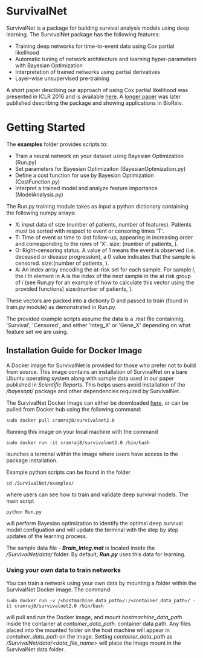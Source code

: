# SurvivalNet
SurvivalNet is a package for building survival analysis models using deep learning. The SurvivalNet package has the following features:

* Training deep networks for time-to-event data using Cox partial likelihood
* Automatic tuning of network architecture and learning hyper-parameters with Bayesian Optimization
* Interpretation of trained networks using partial derivatives
* Layer-wise unsupervised pre-training

A short paper descibing our approach of using Cox partial likelihood was presented in ICLR 2016 and is available [here](https://arxiv.org/pdf/1609.08663.pdf). A [longer paper](https://doi.org/10.1101/131367) was later published describing the package and showing applications in BioRxiv.

# Getting Started
The **examples** folder provides scripts to:

* Train a neural network on your dataset using Bayesian Optimization (Run.py)
* Set parameters for Bayesian Optimizaiton (BayesianOptimization.py)
* Define a cost function for use by Bayesian Optimization (CostFunction.py)
* Interpret a trained model and analyze feature importance (ModelAnalysis.py)

The Run.py training module takes as input a python dictionary containing the following numpy arrays:
* X: input data of size (number of patients, number of features). Patients must be sorted with respect to event or censoring times 'T'.
* T: Time of event or time to last follow-up, appearing in increasing order and corresponding to the rows of 'X'. size: (number of patients, ).
* O: Right-censoring status. A value of 1 means the event is observed (i.e. deceased or disease progression), a 0 value indicates that the sample is censored. size:(number of patients, ).
* A: An index array encoding the at-risk set for each sample. For sample _i_, the _i_ th element in A is the index of the next sample in the at risk group of _i_ (see Run.py for an example of how to calculate this vector using the provided functions) size:(number of patients, ).

These vectors are packed into a dictionty D and passed to train (found in train.py module) as demonstrated in Run.py.

The provided example scripts assume the data is a .mat file containinig, 'Survival', 'Censored', and either 'Integ\_X' or 'Gene\_X' depending on what feature set we are using.

## Installation Guide for Docker Image

A Docker image for SurvivalNet is provided for those who prefer not to build from source. This image contains an installation of SurvivalNet on a bare Ubuntu operating system along with sample data used in our paper published in *Scientific Reports*. This helps users avoid installation of the */bayesopt/* package and other dependencies required by SurvivalNet.

The SurvivalNet Docker Image can either be downloaded [here](https://hub.docker.com/r/cramraj8/survivalnet2.0/), or can be pulled from Docker hub using the following command:
    
    sudo docker pull cramraj8/survivalnet2.0

Running this image on your local machine with the command
    
    sudo docker run -it cramraj8/survivalnet2.0 /bin/bash

launches a terminal within the image where users have access to the package installation. 

Example python scripts can be found in the folder 
    
    cd /SurvivalNet/examples/ 

where users can see how to train and validate deep survival models. The main script
    
    python Run.py
    
will perform Bayesian optimization to identify the optimal deep survival model configuation and will update the terminal with the step by step updates of the learning process.

The sample data file - ***Brain_Integ.mat*** is located inside the */SurvivalNet/data/* folder. By default, ***Run.py*** uses this data for learning.


### Using your own data to train networks

You can train a network using your own data by mounting a folder within the SurvivalNet Docker image. The command

    sudo docker run -v /<hostmachine_data_path>/:/<container_data_path>/ -it cramraj8/survivalnet2.0 /bin/bash
    
will pull and run the Docker image, and mount *hostmachine_data_path* inside the container at *container_data_path*.  container data path. Any files placed into the mounted folder on the host machine will appear in *container_data_path* on the image. Setting *container_data_path* as */SurvivalNet/data/<data_file_name>* will place the image mount in the SurvivalNet data folder. 
  
